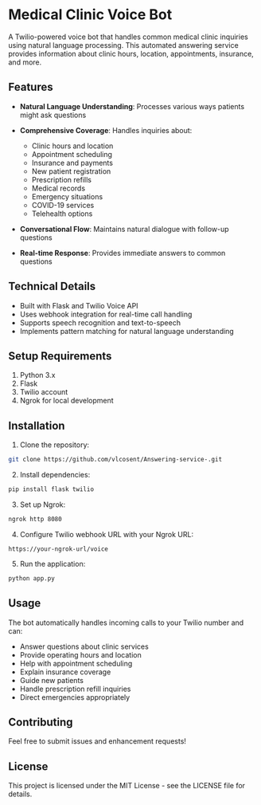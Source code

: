 # Medical Clinic Voice Bot

A Twilio-powered voice bot that handles common medical clinic inquiries using natural language processing. This automated answering service provides information about clinic hours, location, appointments, insurance, and more.

## Features

- **Natural Language Understanding**: Processes various ways patients might ask questions
- **Comprehensive Coverage**: Handles inquiries about:
  - Clinic hours and location
  - Appointment scheduling
  - Insurance and payments
  - New patient registration
  - Prescription refills
  - Medical records
  - Emergency situations
  - COVID-19 services
  - Telehealth options

- **Conversational Flow**: Maintains natural dialogue with follow-up questions
- **Real-time Response**: Provides immediate answers to common questions

## Technical Details

- Built with Flask and Twilio Voice API
- Uses webhook integration for real-time call handling
- Supports speech recognition and text-to-speech
- Implements pattern matching for natural language understanding

## Setup Requirements

1. Python 3.x
2. Flask
3. Twilio account
4. Ngrok for local development

## Installation

1. Clone the repository:
```bash
git clone https://github.com/vlcosent/Answering-service-.git
```

2. Install dependencies:
```bash
pip install flask twilio
```

3. Set up Ngrok:
```bash
ngrok http 8080
```

4. Configure Twilio webhook URL with your Ngrok URL:
```
https://your-ngrok-url/voice
```

5. Run the application:
```bash
python app.py
```

## Usage

The bot automatically handles incoming calls to your Twilio number and can:
- Answer questions about clinic services
- Provide operating hours and location
- Help with appointment scheduling
- Explain insurance coverage
- Guide new patients
- Handle prescription refill inquiries
- Direct emergencies appropriately

## Contributing

Feel free to submit issues and enhancement requests!

## License

This project is licensed under the MIT License - see the LICENSE file for details.
